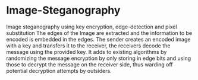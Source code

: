 # Image-Steganography
Image steganography using key encryption, edge-detection and pixel substitution
The edges of the Image are extracted and the information to be encoded is embedded in the edges. The sender creates an encoded image with a key and transfers it to the receiver, the receivers decode the message using the provided key.
It adds to existing algorithms by randomizing the message encryption by only storing in edge bits and using those to decrypt the message on the receiver side, thus warding off potential decryption attempts by outsiders.
